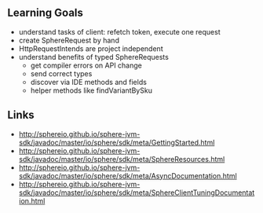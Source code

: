 ## Learning Goals

* understand tasks of client: refetch token, execute one request
* create SphereRequest by hand
* HttpRequestIntends are project independent
* understand benefits of typed SphereRequests
   * get compiler errors on API change
   * send correct types
   * discover via IDE methods and fields
   * helper methods like findVariantBySku


## Links
* http://sphereio.github.io/sphere-jvm-sdk/javadoc/master/io/sphere/sdk/meta/GettingStarted.html
* http://sphereio.github.io/sphere-jvm-sdk/javadoc/master/io/sphere/sdk/meta/SphereResources.html
* http://sphereio.github.io/sphere-jvm-sdk/javadoc/master/io/sphere/sdk/meta/AsyncDocumentation.html
* http://sphereio.github.io/sphere-jvm-sdk/javadoc/master/io/sphere/sdk/meta/SphereClientTuningDocumentation.html